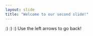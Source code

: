 ```yaml
---
layout: slide
title: "Welcome to our second slide!"
---
```

:) :) :)
Use the left arrows to go back!
